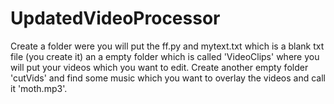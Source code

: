 # UpdatedVideoProcessor
  
Create a folder were you will put the ff.py and mytext.txt which is a blank txt file (you create it) an a empty folder which is called 'VideoClips' 
where you will put your videos which you want to edit. Create another empty folder 'cutVids' and find some music which you want to overlay
the videos and call it 'moth.mp3'.
